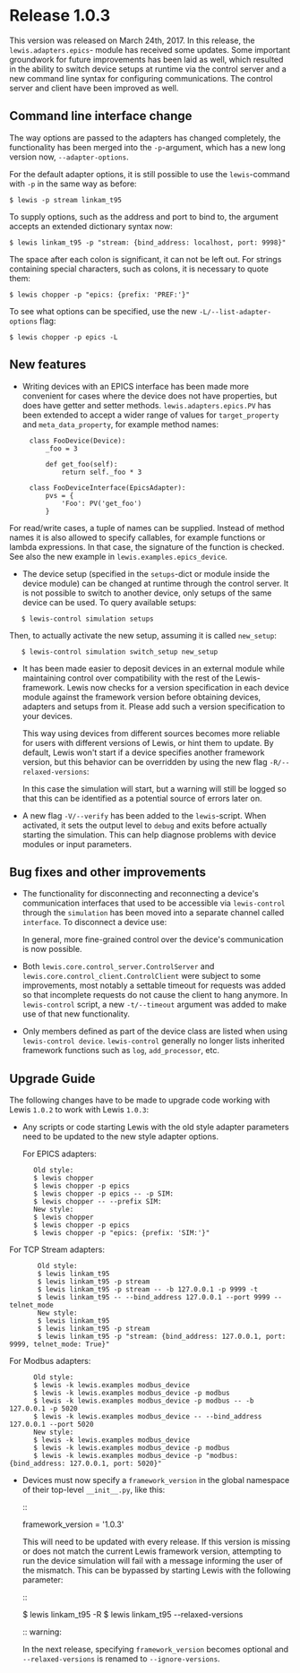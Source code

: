 # Release 1.0.3
This version was released on March 24th, 2017. In this release, the `lewis.adapters.epics`-
module has received some updates. Some important groundwork for future improvements has been
laid as well, which resulted in the ability to switch device setups at runtime via the control
server and a new command line syntax for configuring communications. The control server and client
have been improved as well.

## Command line interface change
The way options are passed to the adapters has changed completely, the functionality has been
merged into the ``-p``-argument, which has a new long version now, ``--adapter-options``.

For the default adapter options, it is still possible to use the ``lewis``-command with ``-p``
in the same way as before:

```
$ lewis -p stream linkam_t95
```

To supply options, such as the address and port to bind to, the argument accepts an extended
dictionary syntax now:

```
$ lewis linkam_t95 -p "stream: {bind_address: localhost, port: 9998}"
```

The space after each colon is significant, it can not be left out. For strings containing
special characters, such as colons, it is necessary to quote them:

```
$ lewis chopper -p "epics: {prefix: 'PREF:'}"
```

To see what options can be specified, use the new ``-L/--list-adapter-options`` flag:

```
$ lewis chopper -p epics -L
```

## New features
- Writing devices with an EPICS interface has been made more convenient for cases where the device
   does not have properties, but does have getter and setter methods.
   `lewis.adapters.epics.PV` has been extended to accept a wider range of values for
   ``target_property`` and ``meta_data_property``, for example method names:
```
     class FooDevice(Device):
         _foo = 3

         def get_foo(self):
             return self._foo * 3

     class FooDeviceInterface(EpicsAdapter):
         pvs = {
             'Foo': PV('get_foo')
         }
```

   For read/write cases, a tuple of names can be supplied. Instead of method names it is also
   allowed to specify callables, for example functions or lambda expressions. In that case, the
   signature of the function is checked. See also the new example in
   ``lewis.examples.epics_device``.

- The device setup (specified in the ``setups``-dict or module inside the device module)
   can be changed at runtime through the control server. It is not possible to switch to
   another device, only setups of the same device can be used. To query available setups:

```
   $ lewis-control simulation setups
```
   Then, to actually activate the new setup, assuming it is called ``new_setup``:
```
   $ lewis-control simulation switch_setup new_setup
```

- It has been made easier to deposit devices in an external module while maintaining control over
   compatibility with the rest of the Lewis-framework. Lewis now checks for a version specification
   in each device module against the framework version before obtaining devices, adapters and
   setups from it. Please add such a version specification to your devices.

   This way using devices from different sources becomes more reliable for users with different
   versions of Lewis, or hint them to update. By default, Lewis won't start if a device specifies
   another framework version, but this behavior can be overridden by using the new flag
   ``-R/--relaxed-versions``:

   In this case the simulation will start, but a warning will still be logged so that this can be
   identified as a potential source of errors later on.

- A new flag ``-V/--verify`` has been added to the ``lewis``-script. When activated, it sets
   the output level to ``debug`` and exits before actually starting the simulation. This can
   help diagnose problems with device modules or input parameters.

## Bug fixes and other improvements
- The functionality for disconnecting and reconnecting a device's communication interfaces that
   used to be accessible via ``lewis-control`` through the ``simulation`` has been moved into a
   separate channel called ``interface``. To disconnect a device use:

   In general, more fine-grained control over the device's communication is now possible.

- Both `lewis.core.control_server.ControlServer` and
   `lewis.core.control_client.ControlClient` were subject to some improvements, most
   notably a settable timeout for requests was added so that incomplete requests do not cause the
   client to hang anymore. In ``lewis-control`` script, a new ``-t/--timeout`` argument was added
   to make use of that new functionality.

 - Only members defined as part of the device class are listed when using ``lewis-control device``.
   ``lewis-control`` generally no longer lists inherited framework functions such as ``log``,
   ``add_processor``, etc.

## Upgrade Guide
The following changes have to be made to upgrade code working with Lewis `1.0.2` to work with
Lewis `1.0.3`:

- Any scripts or code starting Lewis with the old style adapter parameters need to be updated to
   the new style adapter options.

   For EPICS adapters:
```
      Old style:
      $ lewis chopper
      $ lewis chopper -p epics
      $ lewis chopper -p epics -- -p SIM:
      $ lewis chopper -- --prefix SIM:
      New style:
      $ lewis chopper
      $ lewis chopper -p epics
      $ lewis chopper -p "epics: {prefix: 'SIM:'}"
```

   For TCP Stream adapters:
```
       Old style:
       $ lewis linkam_t95
       $ lewis linkam_t95 -p stream
       $ lewis linkam_t95 -p stream -- -b 127.0.0.1 -p 9999 -t
       $ lewis linkam_t95 -- --bind_address 127.0.0.1 --port 9999 --telnet_mode
       New style:
       $ lewis linkam_t95
       $ lewis linkam_t95 -p stream
       $ lewis linkam_t95 -p "stream: {bind_address: 127.0.0.1, port: 9999, telnet_mode: True}"
```

   For Modbus adapters:
```
      Old style:
      $ lewis -k lewis.examples modbus_device
      $ lewis -k lewis.examples modbus_device -p modbus
      $ lewis -k lewis.examples modbus_device -p modbus -- -b 127.0.0.1 -p 5020
      $ lewis -k lewis.examples modbus_device -- --bind_address 127.0.0.1 --port 5020
      New style:
      $ lewis -k lewis.examples modbus_device
      $ lewis -k lewis.examples modbus_device -p modbus
      $ lewis -k lewis.examples modbus_device -p "modbus: {bind_address: 127.0.0.1, port: 5020}"
```
 - Devices must now specify a ``framework_version`` in the global namespace of their top-level
   ``__init__.py``, like this:

   ::

      framework_version = '1.0.3'

   This will need to be updated with every release. If this version is missing or does not match
   the current Lewis framework version, attempting to run the device simulation will fail with a
   message informing the user of the mismatch. This can be bypassed by starting Lewis with the
   following parameter:

   ::

      $ lewis linkam_t95 -R
      $ lewis linkam_t95 --relaxed-versions
      
   :: warning:

      In the next release, specifying ``framework_version`` becomes optional and 
      ``--relaxed-versions`` is renamed to ``--ignore-versions``. 
